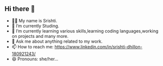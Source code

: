 ## Hi there 👋
- 👧🏻 My name is Srishti.
- 🔭 I’m currently Studing.
- 🌱 I’m currently learning various skills,learning coding languages,working on projects and many more.
- 💬 Ask me about anything related to my work.
- 📫 How to reach me: https://www.linkedin.com/in/srishti-dhillon-180921243/
- 😄 Pronouns: she/her...



